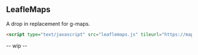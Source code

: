## LeafleMaps
A drop in replacement for g-maps.

```html
<script type="text/javascript" src="leaflemaps.js" tileurl="https://maps.tilehosting.com/styles/basic/{z}/{x}/{y}.png?key=MAP_TILE_KEY" mapboxkey="OPTIONAL_MAPBOX_KEY_FOR_DIRECTIONS_API"></script>
```

-- wip --
